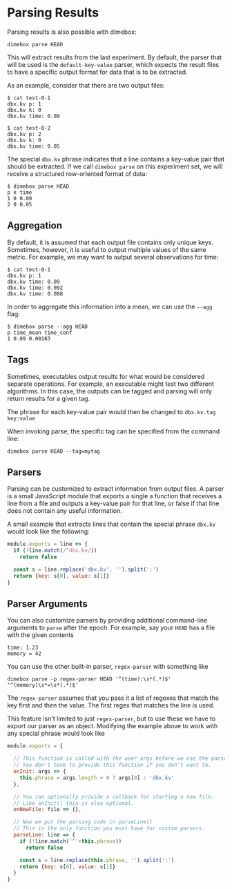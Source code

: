 Parsing Results
===
Parsing results is also possible with dimebox:
```
dimebox parse HEAD
```
This will extract results from the last experiment. By default, the parser that will be used is the ```default-key-value``` parser, which expects the result files to have a specific output format for data that is to be extracted.

As an example, consider that there are two output files:

```
$ cat test-0-1
dbx.kv p: 1
dbx.kv k: 0
dbx.kv time: 0.09

$ cat test-0-2
dbx.kv p: 2
dbx.kv k: 0
dbx.kv time: 0.05
```

The special ```dbx.kv``` phrase indicates that a line contains a key-value pair that should be extracted. If we call ```dimebox parse``` on this experiment set, we will receive a structured row-oriented format of data:

```
$ dimebox parse HEAD
p k time
1 0 0.09
2 0 0.05
```

Aggregation
---
By default, it is assumed that each output file contains only unique keys. Sometimes, however, it is useful to output multiple values of the same metric. For example, we may want to output several observations for time:

```
$ cat test-0-1
dbx.kv p: 1
dbx.kv time: 0.09
dbx.kv time: 0.092
dbx.kv time: 0.088
```

In order to aggregate this information into a mean, we can use the `--agg` flag:

```
$ dimebox parse --agg HEAD
p time_mean time_conf
1 0.09 0.00163
```

Tags
---
Sometimes, executables output results for what would be considered separate operations. For example, an executable might test two different algorithms. In this case, the outputs can be tagged and parsing will only return results for a given tag.

The phrase for each key-value pair would then be changed to ```dbx.kv.tag key:value```

When invoking parse, the specific tag can be specified from the command line:
```
dimebox parse HEAD --tag=mytag
```

Parsers
---

Parsing can be customized to extract information from output files. A parser is a small JavaScript module that exports a single a function that receives a line from a file and outputs a key-value pair for that line, or false if that line does not contain any useful information.

A small example that extracts lines that contain the special phrase ```dbx.kv``` would look like the following:
```javascript
module.exports = line => {
  if (!line.match(/^dbx.kv/))
    return false

  const s = line.replace('dbx.kv', '').split(':')
  return {key: s[0], value: s[1]}
}
```

Parser Arguments
---

You can also customize parsers by providing additional command-line arguments
to `parse` after the epoch.  For example, say your `HEAD` has a file with the
given contents
```
time: 1.23
memory = 42
```
You can use the other built-in parser, `regex-parser` with something like
```
dimebox parse -p regex-parser HEAD '^(time):\s*(.*)$' '^(memory)\s*=\s*(.*)$'
```
The  `regex-parser` assumes that you pass it a list of regexes that match the
key first and then the value. The first regex that matches the line is used.

This feature isn't limited to just `regex-parser`, but to use these we have to
export our parser as an object.  Modifying the example above to work with any
special phrase would look like
```javascript
module.exports = {

  // This function is called with the user args before we use the parser.
  // You don't have to provide this function if you don't want to.
  onInit: args => {
    this.phrase = args.length > 0 ? args[0] : 'dbx.kv'
  },

  // You can optionally provide a callback for starting a new file.
  // Like onInit() this is also optional.
  onNewFile: file => {},

  // Now we put the parsing code in parseLine()
  // This is the only function you must have for custom parsers.
  parseLine: line => {
    if (!line.match('^'+this.phrase))
      return false

    const s = line.replace(this.phrase, '').split(':')
    return {key: s[0], value: s[1]}
  }
}
```

